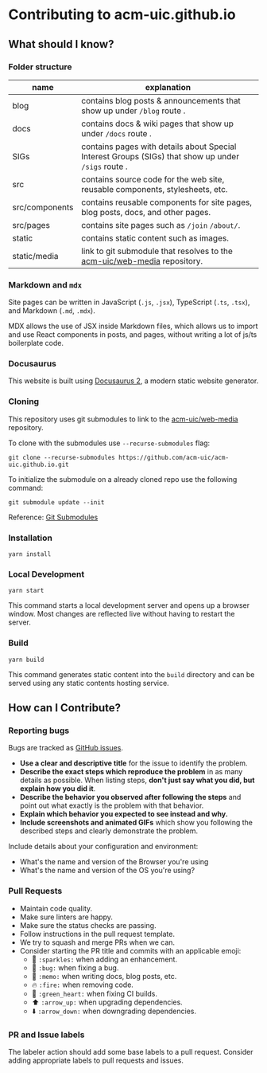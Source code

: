# Contributing to acm-uic.github.io

## What should I know?

### Folder structure

| name           | explanation                                                                                                      |
| -------------- | ---------------------------------------------------------------------------------------------------------------- |
| blog           | contains blog posts & announcements that show up under `/blog` route .                                           |
| docs           | contains docs & wiki pages that show up under `/docs` route .                                                    |
| SIGs           | contains pages with details about Special Interest Groups (SIGs) that show up under `/sigs` route .              |
| src            | contains source code for the web site, reusable components, stylesheets, etc.                                    |
| src/components | contains reusable components for site pages, blog posts, docs, and other pages.                                  |
| src/pages      | contains site pages such as `/join` `/about/`.                                                                   |
| static         | contains static content such as images.                                                                          |
| static/media   | link to git submodule that resolves to the [acm-uic/web-media](https://github.com/acm-uic/web-media) repository. |

### Markdown and `mdx`

Site pages can be written in JavaScript (`.js`, `.jsx`), TypeScript (`.ts`, `.tsx`), and Markdown (`.md`, `.mdx`).

MDX allows the use of JSX inside Markdown files, which allows us to import and use React components in posts, and pages, without writing a lot of js/ts boilerplate code.

### Docusaurus

This website is built using [Docusaurus 2](https://docusaurus.io/), a modern static website generator.

### Cloning

This repository uses git submodules to link to the [acm-uic/web-media](https://github.com/acm-uic/web-media.git) repository.

To clone with the submodules use `--recurse-submodules` flag:

```console
git clone --recurse-submodules https://github.com/acm-uic/acm-uic.github.io.git
```

To initialize the submodule on a already cloned repo use the following command:

```console
git submodule update --init
```

Reference: [Git Submodules](https://git-scm.com/book/en/v2/Git-Tools-Submodules)

### Installation

```console
yarn install
```

### Local Development

```console
yarn start
```

This command starts a local development server and opens up a browser window. Most changes are reflected live without having to restart the server.

### Build

```console
yarn build
```

This command generates static content into the `build` directory and can be served using any static contents hosting service.

## How can I Contribute?

### Reporting bugs

Bugs are tracked as [GitHub issues](https://guides.github.com/features/issues/).

- **Use a clear and descriptive title** for the issue to identify the problem.
- **Describe the exact steps which reproduce the problem** in as many details as possible. When listing steps, **don't just say what you did, but explain how you did it**.
- **Describe the behavior you observed after following the steps** and point out what exactly is the problem with that behavior.
- **Explain which behavior you expected to see instead and why.**
- **Include screenshots and animated GIFs** which show you following the described steps and clearly demonstrate the problem.

Include details about your configuration and environment:

- What's the name and version of the Browser you're using
- What's the name and version of the OS you're using?

### Pull Requests

- Maintain code quality.
- Make sure linters are happy.
- Make sure the status checks are passing.
- Follow instructions in the pull request template.
- We try to squash and merge PRs when we can.
- Consider starting the PR title and commits with an applicable emoji:
  - 🌟 `:sparkles:` when adding an enhancement.
  - 🐛 `:bug:` when fixing a bug.
  - 📝 `:memo:` when writing docs, blog posts, etc.
  - 🔥 `:fire:` when removing code.
  - 💚 `:green_heart:` when fixing CI builds.
  - ⬆️ `:arrow_up:` when upgrading dependencies.
  - ⬇️ `:arrow_down:` when downgrading dependencies.

### PR and Issue labels

The labeler action should add some base labels to a pull request. Consider adding appropriate labels to pull requests and issues.
